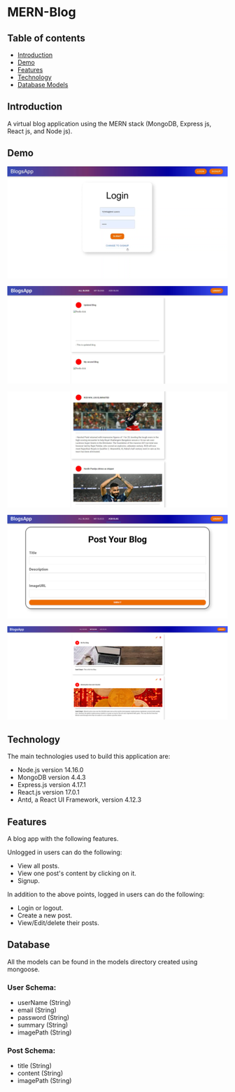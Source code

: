 # MERN-Blog

## Table of contents

- [Introduction](#introduction)
- [Demo](#demo)
- [Features](#features)
- [Technology](#technology)
- [Database Models](#database)

## Introduction

A virtual blog application using the MERN stack (MongoDB, Express js, React js, and Node js).

## Demo

![Image description](login.png)

![Image description](home1.png)

![Image description](home3.png)

![Image description](Addblogs.png)

![Image description](myBlogs.png)


## Technology

The main technologies used to build this application are:

- Node.js version 14.16.0
- MongoDB version 4.4.3
- Express.js version 4.17.1
- React.js version 17.0.1
- Antd, a React UI Framework, version 4.12.3

## Features

A blog app with the following features.

Unlogged in users can do the following:

- View all posts.
- View one post's content by clicking on it.
- Signup.

In addition to the above points, logged in users can do the following:

- Login or logout.
- Create a new post.
- View/Edit/delete their posts.

## Database

All the models can be found in the models directory created using mongoose.

### User Schema:

- userName (String)
- email (String)
- password (String)
- summary (String)
- imagePath (String)

### Post Schema:

- title (String)
- content (String)
- imagePath (String)

